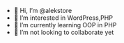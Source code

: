 - 👋 Hi, I’m @alekstore
- 👀 I’m interested in WordPress,PHP
- 🌱 I’m currently learning OOP in PHP
- 💞️ I’m not looking to collaborate yet

<!---
alekstore/alekstore is a ✨ special ✨ repository because its `README.md` (this file) appears on your GitHub profile.
You can click the Preview link to take a look at your changes.
--->
